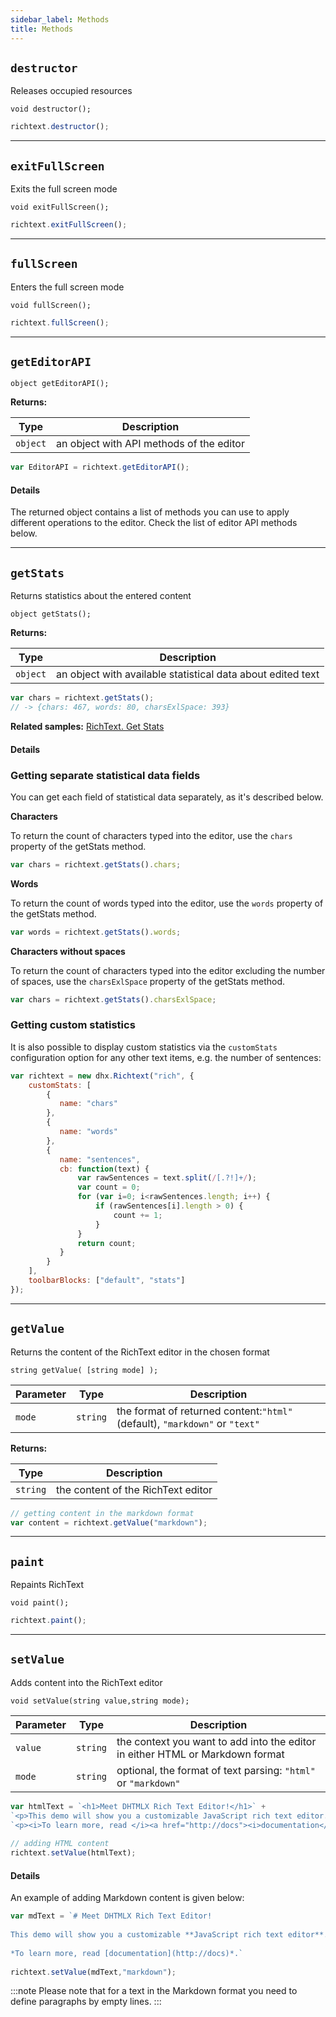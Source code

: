 ```yaml
---
sidebar_label: Methods
title: Methods
---
```



## `destructor`

Releases occupied resources

`void destructor();`

```js 
richtext.destructor();
```
___

## `exitFullScreen`

Exits the full screen mode


`void exitFullScreen();`


```js 
richtext.exitFullScreen();
```
___

## `fullScreen`

Enters the full screen mode

`void fullScreen();`

```js 
richtext.fullScreen();
```
___


## `getEditorAPI`

`object getEditorAPI();`

**Returns:** 

| Type     | Description                        |
|----------|------------------------------------|
| `object` | an object with API methods of the editor |


```js 
var EditorAPI = richtext.getEditorAPI();
```

#### Details
The returned object contains a list of methods you can use to apply different operations to the editor. Check the list of editor API methods below.

___

## `getStats`

Returns statistics about the entered content

`object getStats();`

**Returns:**

| Type     | Description                                                 |
|----------|-------------------------------------------------------------|
| `object` | an object with available statistical data about edited text |


```js 
var chars = richtext.getStats(); 
// -> {chars: 467, words: 80, charsExlSpace: 393}
```

**Related samples:** [RichText. Get Stats](https://snippet.dhtmlx.com/3qdbktwo)

#### Details

### Getting separate statistical data fields

You can get each field of statistical data separately, as it's described below.

**Characters**

To return the count of characters typed into the editor, use the `chars` property of the getStats method.

```js 
var chars = richtext.getStats().chars;
```

**Words**

To return the count of words typed into the editor, use the `words` property of the getStats method.

```js 
var words = richtext.getStats().words;
```

**Characters without spaces**

To return the count of characters typed into the editor excluding the number of spaces, use the `charsExlSpace` property of the getStats method.

```js 
var chars = richtext.getStats().charsExlSpace;
```

### Getting custom statistics
It is also possible to display custom statistics via the `customStats` configuration option for any other text items, e.g. the number of sentences:

```js 
var richtext = new dhx.Richtext("rich", {
    customStats: [ 
        {
           name: "chars"
        },
        {
           name: "words"
        },
        {
           name: "sentences",
           cb: function(text) {
               var rawSentences = text.split(/[.?!]+/);
               var count = 0;
               for (var i=0; i<rawSentences.length; i++) {
                   if (rawSentences[i].length > 0) {
                       count += 1;
                   }
               }
               return count;
           }
        }
    ],
    toolbarBlocks: ["default", "stats"]
});
```

___

## `getValue`

Returns the content of the RichText editor in the chosen format

`string getValue( [string mode] );`


| Parameter | Type     | Description                                                           |
|-----------|----------|-----------------------------------------------------------------------|
| `mode`    | `string` | the format of returned content:`"html"` (default), `"markdown"` or `"text"` |

**Returns:**

| Type     | Description                        |
|----------|------------------------------------|
| `string` | the content of the RichText editor |



```js 
// getting content in the markdown format
var content = richtext.getValue("markdown");
```
___

## `paint`

Repaints RichText

`void paint();`

```js 
richtext.paint();
```
___

## `setValue`

Adds content into the RichText editor

`void setValue(string value,string mode);`

| Parameter | Type     | Description                                                                   |
|-----------|----------|-------------------------------------------------------------------------------|
| `value`   | `string` | the context you want to add into the editor in either HTML or Markdown format |
| `mode`    | `string` | optional, the format of text parsing: `"html"` or `"markdown"`                   |

```js 
var htmlText = `<h1>Meet DHTMLX Rich Text Editor!</h1>` +
`<p>This demo will show you a customizable JavaScript rich text editor.</p>` +
`<p><i>To learn more, read </i><a href="http://docs"><i>documentation</i></a></p>.`
 
// adding HTML content
richtext.setValue(htmlText);
```

#### Details

An example of adding Markdown content is given below:

```js 
var mdText = `# Meet DHTMLX Rich Text Editor!
 
This demo will show you a customizable **JavaScript rich text editor**.
 
*To learn more, read [documentation](http://docs)*.`
 
richtext.setValue(mdText,"markdown");
```

:::note
Please note that for a text in the Markdown format you need to define paragraphs by empty lines.
:::
